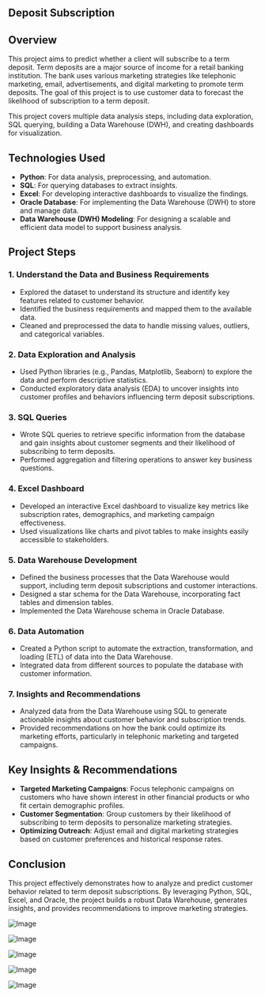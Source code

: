 ## Deposit Subscription

## **Overview**

This project aims to predict whether a client will subscribe to a term deposit. Term deposits are a major source of income for a retail banking institution. The bank uses various marketing strategies like telephonic marketing, email, advertisements, and digital marketing to promote term deposits. The goal of this project is to use customer data to forecast the likelihood of subscription to a term deposit.

This project covers multiple data analysis steps, including data exploration, SQL querying, building a Data Warehouse (DWH), and creating dashboards for visualization.

## **Technologies Used**

- **Python**: For data analysis, preprocessing, and automation.
- **SQL**: For querying databases to extract insights.
- **Excel**: For developing interactive dashboards to visualize the findings.
- **Oracle Database**: For implementing the Data Warehouse (DWH) to store and manage data.
- **Data Warehouse (DWH) Modeling**: For designing a scalable and efficient data model to support business analysis.

## **Project Steps**

### 1. **Understand the Data and Business Requirements**
   - Explored the dataset to understand its structure and identify key features related to customer behavior.
   - Identified the business requirements and mapped them to the available data.
   - Cleaned and preprocessed the data to handle missing values, outliers, and categorical variables.

### 2. **Data Exploration and Analysis**
   - Used Python libraries (e.g., Pandas, Matplotlib, Seaborn) to explore the data and perform descriptive statistics.
   - Conducted exploratory data analysis (EDA) to uncover insights into customer profiles and behaviors influencing term deposit subscriptions.

### 3. **SQL Queries**
   - Wrote SQL queries to retrieve specific information from the database and gain insights about customer segments and their likelihood of subscribing to term deposits.
   - Performed aggregation and filtering operations to answer key business questions.

### 4. **Excel Dashboard**
   - Developed an interactive Excel dashboard to visualize key metrics like subscription rates, demographics, and marketing campaign effectiveness.
   - Used visualizations like charts and pivot tables to make insights easily accessible to stakeholders.

### 5. **Data Warehouse Development**
   - Defined the business processes that the Data Warehouse would support, including term deposit subscriptions and customer interactions.
   - Designed a star schema for the Data Warehouse, incorporating fact tables and dimension tables.
   - Implemented the Data Warehouse schema in Oracle Database.

### 6. **Data Automation**
   - Created a Python script to automate the extraction, transformation, and loading (ETL) of data into the Data Warehouse.
   - Integrated data from different sources to populate the database with customer information.

### 7. **Insights and Recommendations**
   - Analyzed data from the Data Warehouse using SQL to generate actionable insights about customer behavior and subscription trends.
   - Provided recommendations on how the bank could optimize its marketing efforts, particularly in telephonic marketing and targeted campaigns.

## **Key Insights & Recommendations**

- **Targeted Marketing Campaigns**: Focus telephonic campaigns on customers who have shown interest in other financial products or who fit certain demographic profiles.
- **Customer Segmentation**: Group customers by their likelihood of subscribing to term deposits to personalize marketing strategies.
- **Optimizing Outreach**: Adjust email and digital marketing strategies based on customer preferences and historical response rates.

## **Conclusion**

This project effectively demonstrates how to analyze and predict customer behavior related to term deposit subscriptions. By leveraging Python, SQL, Excel, and Oracle, the project builds a robust Data Warehouse, generates insights, and provides recommendations to improve marketing strategies.


![Image](https://github.com/user-attachments/assets/67ef187a-027e-4228-a389-6cf74a107d21)

![Image](https://github.com/user-attachments/assets/4ac8423f-9fe4-44b2-898c-36944b2bba35)

![Image](https://github.com/user-attachments/assets/d73bc9a3-69aa-40ad-889f-f5b70317ef83)

![Image](https://github.com/user-attachments/assets/90ba62e3-5e71-4fba-81dc-d768f44c2622)

![Image](https://github.com/user-attachments/assets/ccb786be-1bd2-468e-8aff-9ba36f52dea9)
